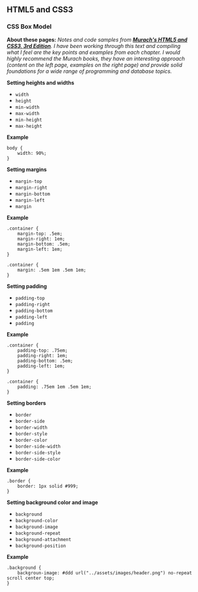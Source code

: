 ## HTML5 and CSS3

### CSS Box Model

**About these pages:** *Notes and code samples from **[Murach's HTML5 and CSS3, 3rd Edition](https://www.murach.com/shop/murachs-html5-and-css3-3rd-edition-detail)**. I have been working through this text and compiling what I feel are the key points and examples from each chapter. I would highly recommend the Murach books, they have an interesting approach (content on the left page, examples on the right page) and provide solid foundations for a wide range of programming and database topics.* 

**Setting heights and widths**

- `width`
- `height`
- `min-width`
- `max-width`
- `min-height`
- `max-height`

**Example**

	body {
		width: 90%;
	}

**Setting margins**

- `margin-top`
- `margin-right`
- `margin-bottom`
- `margin-left`
- `margin`

**Example**

	.container {
		margin-top: .5em;
		margin-right: 1em;
		margin-bottom: .5em;
		margin-left: 1em;
	}
	
	.container {
		margin: .5em 1em .5em 1em;
	}

**Setting padding**

- `padding-top`
- `padding-right`
- `padding-bottom`
- `padding-left`
- `padding`

**Example**

	.container {
		padding-top: .75em;
		padding-right: 1em;
		padding-bottom: .5em;
		padding-left: 1em;
	}
	
	.container {
		padding: .75em 1em .5em 1em;
	}

**Setting borders**

- `border`
- `border-side`
- `border-width`
- `border-style`
- `border-color`
- `border-side-width`
- `border-side-style`
- `border-side-color`

**Example**

	.border {
		border: 1px solid #999;
	}

**Setting background color and image**

- `background`
- `background-color`
- `background-image`
- `background-repeat`
- `background-attachment`
- `background-position`

**Example**

	.background {
		backgroun-image: #ddd url("../assets/images/header.png") no-repeat scroll center top;
	}
